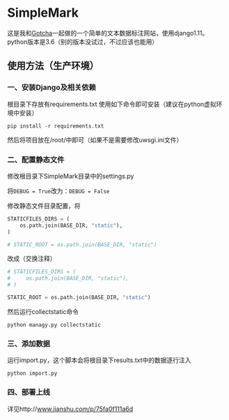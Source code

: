 # SimpleMark

这是我和[Gotcha](https://github.com/heyGotcha)一起做的一个简单的文本数据标注网站，使用django1.11。
python版本是3.6（别的版本没试过，不过应该也能用）

## 使用方法（生产环境）

### 一、安装Django及相关依赖
根目录下存放有requirements.txt
使用如下命令即可安装（建议在python虚拟环境中安装）
```
pip install -r requirements.txt
```
然后将项目放在/root/中即可（如果不是需要修改uwsgi.ini文件）

### 二、配置静态文件
修改根目录下SimpleMark目录中的settings.py

将`DEBUG = True`改为：`DEBUG = False`

修改静态文件目录配置，将
```python
STATICFILES_DIRS = (
    os.path.join(BASE_DIR, "static"),
)

# STATIC_ROOT = os.path.join(BASE_DIR, "static")
```
改成（交换注释）
```python
# STATICFILES_DIRS = (
#     os.path.join(BASE_DIR, "static"),
# )

STATIC_ROOT = os.path.join(BASE_DIR, "static")
```
然后运行collectstatic命令
```
python managy.py collectstatic
```

### 三、添加数据
运行import.py，这个脚本会将根目录下results.txt中的数据逐行注入
```
python import.py
```

### 四、部署上线
详见http://www.jianshu.com/p/75fa0f111a6d

